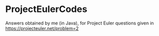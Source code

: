 # ProjectEulerCodes
Answers obtained by me (in Java), for Project Euler questions given in https://projecteuler.net/problem=2
